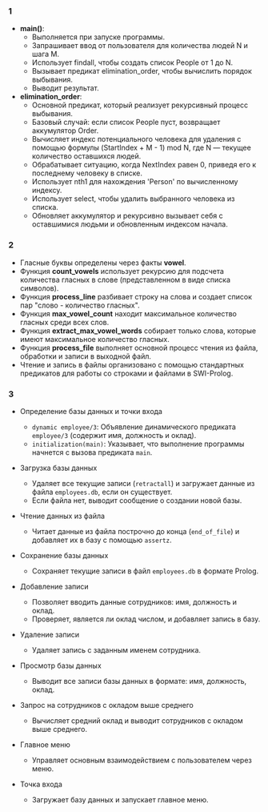 ### 1
- **main()**:
    - Выполняется при запуске программы.
    - Запрашивает ввод от пользователя для количества людей N и шага M.
    - Использует findall, чтобы создать список People от 1 до N.
    - Вызывает предикат elimination_order, чтобы вычислить порядок выбывания.
    - Выводит результат.
- **elimination_order**:
    - Основной предикат, который реализует рекурсивный процесс выбывания.
    - Базовый случай: если список People пуст, возвращает аккумулятор Order.
    - Вычисляет индекс потенциального человека для удаления с помощью формулы (StartIndex + M - 1) mod N, где N — текущее количество оставшихся людей.
    - Обрабатывает ситуацию, когда NextIndex равен 0, приведя его к последнему человеку в списке.
    - Использует nth1 для нахождения 'Person' по вычисленному индексу.
    - Использует select, чтобы удалить выбранного человека из списка.
    - Обновляет аккумулятор и рекурсивно вызывает себя с оставшимися людьми и обновленным индексом начала.


### 2
- Гласные буквы определены через факты **vowel**.
- Функция **count_vowels** использует рекурсию для подсчета количества гласных в слове (представленном в виде списка символов).
- Функция **process_line** разбивает строку на слова и создает список пар "слово - количество гласных".
- Функция **max_vowel_count** находит максимальное количество гласных среди всех слов.
- Функция **extract_max_vowel_words** собирает только слова, которые имеют максимальное количество гласных.
- Функция **process_file** выполняет основной процесс чтения из файла, обработки и записи в выходной файл.
- Чтение и запись в файлы организовано с помощью стандартных предикатов для работы со строками и файлами в SWI-Prolog.

### 3
- Определение базы данных и точки входа
    - `dynamic employee/3`: Объявление динамического предиката `employee/3` (содержит имя, должность и оклад).
    - `initialization(main)`: Указывает, что выполнение программы начнется с вызова предиката `main`.

- Загрузка базы данных
    - Удаляет все текущие записи (`retractall`) и загружает данные из файла `employees.db`, если он существует.
    - Если файла нет, выводит сообщение о создании новой базы.

- Чтение данных из файла
    - Читает данные из файла построчно до конца (`end_of_file`) и добавляет их в базу с помощью `assertz`.

- Сохранение базы данных
    - Сохраняет текущие записи в файл `employees.db` в формате Prolog.

- Добавление записи
    - Позволяет вводить данные сотрудников: имя, должность и оклад.
    - Проверяет, является ли оклад числом, и добавляет запись в базу.

- Удаление записи
    - Удаляет запись с заданным именем сотрудника.

- Просмотр базы данных
    - Выводит все записи базы данных в формате: имя, должность, оклад.

- Запрос на сотрудников с окладом выше среднего
    - Вычисляет средний оклад и выводит сотрудников с окладом выше среднего.

- Главное меню
    - Управляет основным взаимодействием с пользователем через меню.

- Точка входа
    - Загружает базу данных и запускает главное меню.
    